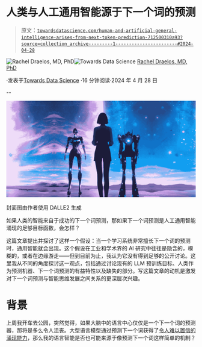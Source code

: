 # 人类与人工通用智能源于下一个词的预测

> 原文：[`towardsdatascience.com/human-and-artificial-general-intelligence-arises-from-next-token-prediction-712500310a93?source=collection_archive---------1-----------------------#2024-04-28`](https://towardsdatascience.com/human-and-artificial-general-intelligence-arises-from-next-token-prediction-712500310a93?source=collection_archive---------1-----------------------#2024-04-28)

[](https://rachel-draelos.medium.com/?source=post_page---byline--712500310a93--------------------------------)![Rachel Draelos, MD, PhD](https://rachel-draelos.medium.com/?source=post_page---byline--712500310a93--------------------------------)[](https://towardsdatascience.com/?source=post_page---byline--712500310a93--------------------------------)![Towards Data Science](https://towardsdatascience.com/?source=post_page---byline--712500310a93--------------------------------) [Rachel Draelos, MD, PhD](https://rachel-draelos.medium.com/?source=post_page---byline--712500310a93--------------------------------)

·发表于[Towards Data Science](https://towardsdatascience.com/?source=post_page---byline--712500310a93--------------------------------) ·16 分钟阅读·2024 年 4 月 28 日

--

![](img/85569874c8d96b9d8ec78e431992c703.png)

封面图由作者使用 DALLE2 生成

如果人类的智能来自于成功的下一个词预测，那如果下一个词预测是人工通用智能涌现的足够目标函数，会怎样？

这篇文章提出并探讨了这样一个假设：当一个学习系统非常擅长下一个词的预测时，通用智能就会出现。这个假设在工业和学术界的 AI 研究中往往是隐含的，模糊的，或者在边缘游走——但到目前为止，我认为它没有得到足够的公开讨论。这里我从不同的角度探讨这一观点，包括通过讨论现有的 LLM 预训练目标、人类作为预测机器、下一个词预测的有益特性以及缺失的部分。写这篇文章的动机是激发对下一个词预测与智能思维发展之间关系的更深层次兴趣。

# **背景**

上周我开车去公园，突然觉得，如果大脑中的语言中心仅仅是一个下一个词的预测器，那将是多么令人沮丧。大型语言模型通过预测下一个词获得了[令人难以置信的涌现能力](https://glassboxmedicine.com/2023/11/26/sparks-of-artificial-general-intelligence-highlights-from-95-pages/)，那么我的语言智能是否也可能来源于像预测下一个词这样简单的机制？
